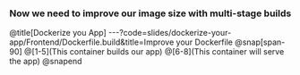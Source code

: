 ### Now we need to improve our image size with multi-stage builds
@title[Dockerize you App]
---?code=slides/dockerize-your-app/Frontend/Dockerfile.build&title=Improve your Dockerfile
@snap[span-90]
@[1-5](This container builds our app)
@[6-8](This container will serve the app)
@snapend
